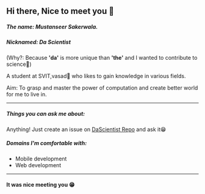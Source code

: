 ## Hi there, Nice to meet you 👋

##### The name: Mustanseer Sakerwala. 
##### Nicknamed: Da Scientist
(Why?: Because __'da'__ is more unique than **'the'** and I wanted to contribute to science🧪)

A student at SVIT,vasad🏫 who likes to gain knowledge in various fields.

Aim: To grasp and master the power of computation and create better world for me to live in.

---

##### Things you can ask me about:

Anything! Just create an issue on [DaScientist Repo](https://github.com/DaScientist/DaScientist) and ask it😁

##### Domains I'm comfortable with:

- Mobile development
- Web development

---

#### It was nice meeting you 😁
<!--
**DaScientist/DaScientist** is a ✨ _special_ ✨ repository because its `README.md` (this file) appears on your GitHub profile.

Here are some ideas to get you started:

- 🔭 I’m currently working on ...
- 🌱 I’m currently learning ...
- 👯 I’m looking to collaborate on ...
- 🤔 I’m looking for help with ...
- 💬 Ask me about ...
- 📫 How to reach me: ...
- 😄 Pronouns: ...
- ⚡ Fun fact: ...
-->
